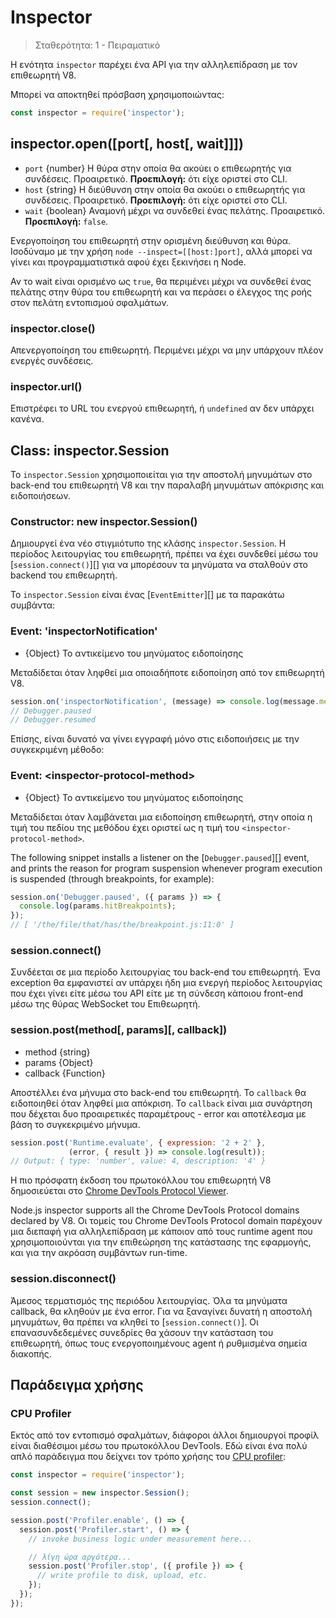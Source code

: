 # Inspector

<!--introduced_in=v8.0.0-->

> Σταθερότητα: 1 - Πειραματικό

Η ενότητα `inspector` παρέχει ένα API για την αλληλεπίδραση με τον επιθεωρητή V8.

Μπορεί να αποκτηθεί πρόσβαση χρησιμοποιώντας:

```js
const inspector = require('inspector');
```

## inspector.open([port[, host[, wait]]])

* `port` {number} Η θύρα στην οποία θα ακούει ο επιθεωρητής για συνδέσεις. Προαιρετικό. **Προεπιλογή:** ότι είχε οριστεί στο CLI.
* `host` {string} Η διεύθυνση στην οποία θα ακούει ο επιθεωρητής για συνδέσεις. Προαιρετικό. **Προεπιλογή:** ότι είχε οριστεί στο CLI.
* `wait` {boolean} Αναμονή μέχρι να συνδεθεί ένας πελάτης. Προαιρετικό. **Προεπιλογή:** `false`.

Ενεργοποίηση του επιθεωρητή στην ορισμένη διεύθυνση και θύρα. Ισοδύναμο με την χρήση `node
--inspect=[[host:]port]`, αλλά μπορεί να γίνει και προγραμματιστικά αφού έχει ξεκινήσει η Node.

Αν το wait είναι ορισμένο ως `true`, θα περιμένει μέχρι να συνδεθεί ένας πελάτης στην θύρα του επιθεωρητή και να περάσει ο έλεγχος της ροής στον πελάτη εντοπισμού σφαλμάτων.

### inspector.close()

Απενεργοποίηση του επιθεωρητή. Περιμένει μέχρι να μην υπάρχουν πλέον ενεργές συνδέσεις.

### inspector.url()

Επιστρέφει το URL του ενεργού επιθεωρητή, ή `undefined` αν δεν υπάρχει κανένα.

## Class: inspector.Session

Το `inspector.Session` χρησιμοποιείται για την αποστολή μηνυμάτων στο back-end του επιθεωρητή V8 και την παραλαβή μηνυμάτων απόκρισης και ειδοποιήσεων.

### Constructor: new inspector.Session()
<!-- YAML
added: v8.0.0
-->

Δημιουργεί ένα νέο στιγμιότυπο της κλάσης `inspector.Session`. Η περίοδος λειτουργίας του επιθεωρητή, πρέπει να έχει συνδεθεί μέσω του [`session.connect()`][] για να μπορέσουν τα μηνύματα να σταλθούν στο backend του επιθεωρητή.

Το `inspector.Session` είναι ένας [`EventEmitter`][] με τα παρακάτω συμβάντα:

### Event: 'inspectorNotification'
<!-- YAML
added: v8.0.0
-->

* {Object} Το αντικείμενο του μηνύματος ειδοποίησης

Μεταδίδεται όταν ληφθεί μια οποιαδήποτε ειδοποίηση από τον επιθεωρητή V8.

```js
session.on('inspectorNotification', (message) => console.log(message.method));
// Debugger.paused
// Debugger.resumed
```

Επίσης, είναι δυνατό να γίνει εγγραφή μόνο στις ειδοποιήσεις με την συγκεκριμένη μέθοδο:

### Event: &lt;inspector-protocol-method&gt;
<!-- YAML
added: v8.0.0
-->

* {Object} Το αντικείμενο του μηνύματος ειδοποίησης

Μεταδίδεται όταν λαμβάνεται μια ειδοποίηση επιθεωρητή, στην οποία η τιμή του πεδίου της μεθόδου έχει οριστεί ως η τιμή του `<inspector-protocol-method>`.

The following snippet installs a listener on the [`Debugger.paused`][] event, and prints the reason for program suspension whenever program execution is suspended (through breakpoints, for example):

```js
session.on('Debugger.paused', ({ params }) => {
  console.log(params.hitBreakpoints);
});
// [ '/the/file/that/has/the/breakpoint.js:11:0' ]
```

### session.connect()
<!-- YAML
added: v8.0.0
-->

Συνδέεται σε μια περίοδο λειτουργίας του back-end του επιθεωρητή. Ένα exception θα εμφανιστεί αν υπάρχει ήδη μια ενεργή περίοδος λειτουργίας που έχει γίνει είτε μέσω του API είτε με τη σύνδεση κάποιου front-end μέσω της θύρας WebSocket του Επιθεωρητή.

### session.post(method\[, params\]\[, callback\])
<!-- YAML
added: v8.0.0
-->

* method {string}
* params {Object}
* callback {Function}

Αποστέλλει ένα μήνυμα στο back-end του επιθεωρητή. Το `callback` θα ειδοποιηθεί όταν ληφθεί μια απόκριση. To `callback` είναι μια συνάρτηση που δέχεται δυο προαιρετικές παραμέτρους - error και αποτέλεσμα με βάση το συγκεκριμένο μήνυμα.

```js
session.post('Runtime.evaluate', { expression: '2 + 2' },
             (error, { result }) => console.log(result));
// Output: { type: 'number', value: 4, description: '4' }
```

Η πιο πρόσφατη έκδοση του πρωτοκόλλου του επιθεωρητή V8 δημοσιεύεται στο [Chrome DevTools Protocol Viewer](https://chromedevtools.github.io/devtools-protocol/v8/).

Node.js inspector supports all the Chrome DevTools Protocol domains declared by V8. Οι τομείς του Chrome DevTools Protocol domain παρέχουν μια διεπαφή για αλληλεπίδραση με κάποιον από τους runtime agent που χρησιμοποιούνται για την επιθεώρηση της κατάστασης της εφαρμογής, και για την ακρόαση συμβάντων run-time.

### session.disconnect()
<!-- YAML
added: v8.0.0
-->

Άμεσος τερματισμός της περιόδου λειτουργίας. Όλα τα μηνύματα callback, θα κληθούν με ένα error. Για να ξαναγίνει δυνατή η αποστολή μηνυμάτων, θα πρέπει να κληθεί το [`session.connect()`]. Οι επανασυνδεδεμένες συνεδρίες θα χάσουν την κατάσταση του επιθεωρητή, όπως τους ενεργοποιημένους agent ή ρυθμισμένα σημεία διακοπής.

## Παράδειγμα χρήσης

### CPU Profiler

Εκτός από τον εντοπισμό σφαλμάτων, διάφοροι άλλοι δημιουργοί προφίλ είναι διαθέσιμοι μέσω του πρωτοκόλλου DevTools. Εδώ είναι ένα πολύ απλό παράδειγμα που δείχνει τον τρόπο χρήσης του [CPU profiler](https://chromedevtools.github.io/devtools-protocol/v8/Profiler):

```js
const inspector = require('inspector');

const session = new inspector.Session();
session.connect();

session.post('Profiler.enable', () => {
  session.post('Profiler.start', () => {
    // invoke business logic under measurement here...

    // λίγη ώρα αργότερα...
    session.post('Profiler.stop', ({ profile }) => {
      // write profile to disk, upload, etc.
    });
  });
});
```
